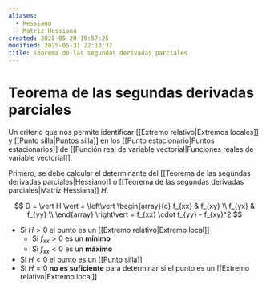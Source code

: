 ```yaml
---
aliases:
  - Hessiano
  - Matriz Hessiana
created: 2025-05-20 19:57:25
modified: 2025-05-31 22:13:37
title: Teorema de las segundas derivadas parciales
---
```


# Teorema de las segundas derivadas parciales

Un criterio que nos permite identificar [[Extremo relativo|Extremos locales]] y [[Punto silla|Puntos silla]] en los [[Punto estacionario|Puntos estacionarios]] de [[Función real de variable vectorial|Funciones reales de variable vectorial]].

Primero, se debe calcular el determinante del [[Teorema de las segundas derivadas parciales|Hessiano]] o [[Teorema de las segundas derivadas parciales|Matriz Hessiana]] $H$.

$$
D =
\vert H \vert =
\left\vert
    \begin{array}{c}
        f_{xx} & f_{xy} \\
        f_{yx} & f_{yy} \\
    \end{array}
\right\vert =
f_{xx} \cdot f_{yy} - f_{xy}^2
$$

- Si $H > 0$ el punto es un [[Extremo relativo|Extremo local]]
	- Si $f_{xx} > 0$ es un **mínimo**
	- Si $f_{xx} < 0$ es un **máximo**
- Si $H < 0$ el punto es un [[Punto silla]]
- Si $H = 0$ **no es suficiente** para determinar si el punto es un [[Extremo relativo|Extremo local]]
